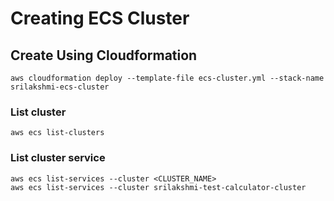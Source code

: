 # Creating ECS Cluster

## Create Using Cloudformation
    aws cloudformation deploy --template-file ecs-cluster.yml --stack-name srilakshmi-ecs-cluster
### List cluster
    aws ecs list-clusters

### List cluster service
    aws ecs list-services --cluster <CLUSTER_NAME> 
    aws ecs list-services --cluster srilakshmi-test-calculator-cluster
